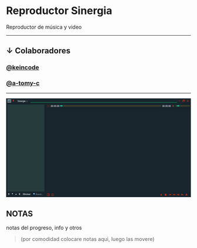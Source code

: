 # Reproductor Sinergia

Reproductor de música y video

--------------------------------------

## ↓ Colaboradores 

<h3><a target="_blank" href="https://gitlab.com/keincode" title="Hector Martinez">@keincode</a></h3>
<h3><a target="_blank" href="https://github.com/a-tomy-c" title="tomy">@a-tomy-c</a></h3>

---------------------------------------------------

![ Sinergia ](src/img/1.png " Sinergia 😋 ")


## NOTAS

notas del progreso, info y otros

> (por comodidad colocare notas aqui, luego las movere)

